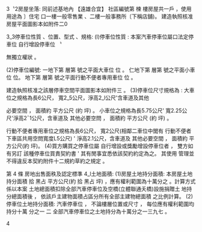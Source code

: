  

3〝2房屋坐落:
同前述基地內 【遠雄合宜】 社區編號第 楝 樓房屋共一戶
，使用用途為 〕住宅 口一樓一般零售業 、二樓一般事務所〔下稱店舖)。
建造執照核准房屋平面圖影本如附件二0

3_3停車位性質 、位置、型式 、規格:
(l)停車位性質 : 本案汽車停車位屬口法定停車位 自行增設停車位 〝

 

 

 

 

 

 

無獨立權狀 。

(2)停車位編號:
一地下第 層第 號之平面大車位 位 。
仁地下第 層第 號之平面小車位 位。
地下第 層第 號之平面行動不便者專用車位 位 。

 

 

建造執照核准之該層停車空間平面圖影本如附件三 。
(3)停車位尺寸規格為 :
大車位之規格為長6公尺， 寬2_5公尺，淨高2_l公尺'含車道及其他

必要空間 ， 面積約 平方公尺 (約 坪) 。
小車位之規格為長5.75公尺' 寬2.25公尺'淨高2ˉ1公尺，含車道及
其他必要空問 ， 面積約 平方公尺 (約 坪) 。

行動不便者專用車位之規格為長6公尺， 寬2公尺(相鄰二車位中閭有
行動不便者下車區共用空問寬度L5公尺) ' 淨高2.1公尺，含車道及
其他必要空間 ， 面積約 平方公尺(約 坪)。
(4)買方購買之停車位屬 自行增設或獎勵增設停車位者 ， 雙方如有另訂
該種停車位買責契約書 ' 其有閒事宜悉依該契約約定為之。 其使用
管理並不得違反本契約附件十二規約草約之規定 。

第 4 條 房地出售面秩及認定標準
4_l土地面積:
(1)房屋土地持分面積:
本房屋土地持分面積 拾 黑占 平方公尺(約 拾 黑占
坪) ，應有權利範圍為十萬分之 。計算方式係以本案
土地總面積扣除全部汽車停車位及空橋(立體聯通夭橋)設施捐贈土
地持分總面積後 ， 依該戶主建物面積占區分所有全部主建物總面積
之比例計算。
(2)停車位土地持分面積:
汽車停車位 ， 不論樓層位置或尺寸 ， 每位應有權利範圍均持分十萬
分之一 二 全部汽車停車位之土地持分為十萬分之一三九七 。

4

